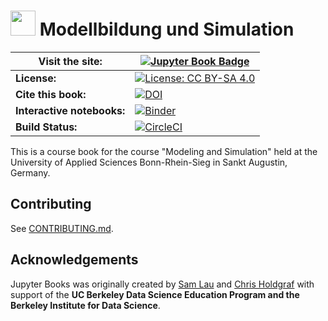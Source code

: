 # <img src="content/images/logo/favicon.ico" width=40 /> Modellbildung und Simulation

| **Visit the site:** | [![Jupyter Book Badge](https://jupyterbook.org/badge.svg)](https://joergbrech.github.io/Modellbildung-und-Simulation/intro) |
|--|--|
| **License:** | [![License: CC BY-SA 4.0](https://upload.wikimedia.org/wikipedia/commons/d/d0/CC-BY-SA_icon.svg)](https://creativecommons.org/licenses/by-sa/4.0/) |
| **Cite this book:** | [![DOI](https://zenodo.org/badge/DOI/10.5281/zenodo.2560551.svg)](https://doi.org/10.5281/zenodo.2560551) |
| **Interactive notebooks:** | [![Binder](https://mybinder.org/badge_logo.svg)](https://mybinder.org/v2/gh/joergbrech/Modellbildung-und-Simulation/master?urlpath=lab/tree/content) |
| **Build Status:** | [![CircleCI](https://circleci.com/gh/joergbrech/Modellbildung-und-Simulation.svg?style=svg)](https://circleci.com/gh/joergbrech/Modellbildung-und-Simulation) |

This is a course book for the course "Modeling and Simulation" held at the University of Applied Sciences Bonn-Rhein-Sieg in Sankt Augustin, Germany. 

## Contributing

See [CONTRIBUTING.md](CONTRIBUTING.md).

## Acknowledgements

Jupyter Books was originally created by [Sam Lau][sam] and [Chris Holdgraf][chris]
with support of the **UC Berkeley Data Science Education Program and the Berkeley
Institute for Data Science**.

[sam]: http://www.samlau.me/
[chris]: https://predictablynoisy.com
